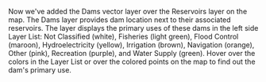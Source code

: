 Now we've added the Dams vector layer over the Reservoirs layer on the map. The Dams layer provides dam location next to their associated reservoirs. The layer displays the primary uses of these dams in the left side Layer List: Not Classified (white), Fisheries (light green), Flood Control (maroon), Hydroelectricity (yellow), Irrigation (brown), Navigation (orange), Other (pink), Recreation (purple), and Water Supply (green). Hover over the colors in the Layer List or over the colored points on the map to find out the dam's primary use.



